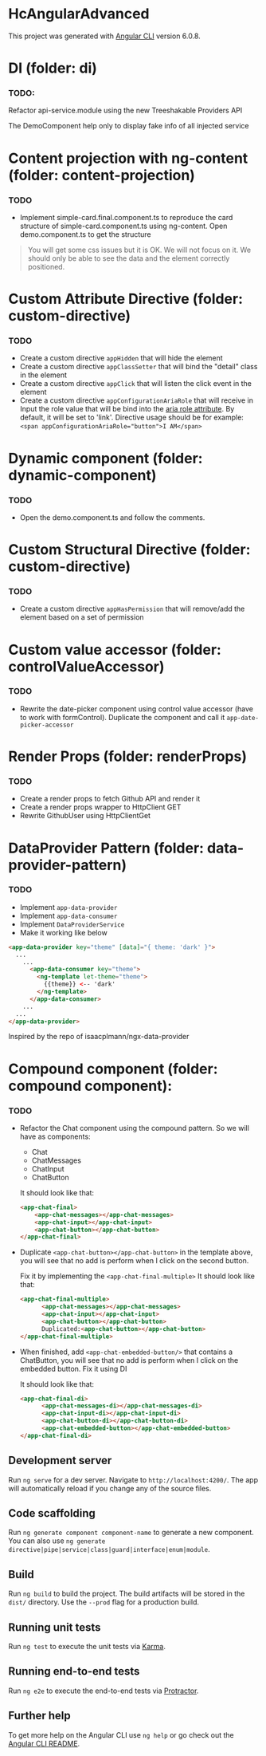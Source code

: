 # HcAngularAdvanced

This project was generated with [Angular CLI](https://github.com/angular/angular-cli) version 6.0.8.

# DI (folder: di)

### TODO:

Refactor api-service.module using the new Treeshakable Providers API

The DemoComponent help only to display fake info of all injected service

# Content projection with ng-content (folder: content-projection)

### TODO

- Implement simple-card.final.component.ts to reproduce the card structure of simple-card.component.ts using ng-content. Open demo.component.ts to get the structure
  
> You will get some css issues but it is OK. We will not focus on it. We should only be able to see the data and the element correctly positioned.

# Custom Attribute Directive (folder: custom-directive)

### TODO

* Create a custom directive ```appHidden``` that will hide the element
* Create a custom directive ```appClassSetter``` that will bind the "detail" class in the element
* Create a custom directive ```appClick```  that will listen the click event in the element
* Create a custom directive ```appConfigurationAriaRole```  that will receive in Input the role value that will be bind into the [aria role attribute](https://developer.mozilla.org/en-US/docs/Web/Accessibility/ARIA/Roles/button_role). By default, it will be set to 'link'.
  Directive usage should be for example: ```<span appConfigurationAriaRole="button">I AM</span>```

# Dynamic component (folder: dynamic-component)

### TODO

- Open the demo.component.ts and follow the comments.

# Custom Structural Directive (folder: custom-directive)

### TODO

- Create a custom directive ```appHasPermission``` that will remove/add the element based on a set of permission

# Custom value accessor (folder: controlValueAccessor)

### TODO

- Rewrite the date-picker component using control value accessor (have to work with formControl). Duplicate the component and call it ```app-date-picker-accessor```

# Render Props (folder: renderProps)

### TODO

- Create a render props to fetch Github API and render it
- Create a render props wrapper to HttpClient GET
- Rewrite GithubUser using HttpClientGet

# DataProvider Pattern (folder: data-provider-pattern)

### TODO

- Implement ```app-data-provider```
- Implement ```app-data-consumer```
- Implement ```DataProviderService```
- Make it working like below

```html
<app-data-provider key="theme" [data]="{ theme: 'dark' }">
  ...
    ...
      <app-data-consumer key="theme">
        <ng-template let-theme="theme">
          {{theme}} <-- 'dark'
        </ng-template>
      </app-data-consumer>
    ...
  ...
</app-data-provider>
```

Inspired by the repo of isaacplmann/ngx-data-provider

# Compound component (folder: compound component):

### TODO

* Refactor the Chat component using the compound pattern. So we will have as components:
  * Chat
  * ChatMessages
  * ChatInput
  * ChatButton
  
  It should look like that:
  ````html
  <app-chat-final>
      <app-chat-messages></app-chat-messages>
      <app-chat-input></app-chat-input>
      <app-chat-button></app-chat-button>
  </app-chat-final>
  ````
* Duplicate ````<app-chat-button></app-chat-button>```` in the template above, you will see that no add is perform when I click on the second button.
  
  Fix it by implementing the ````<app-chat-final-multiple>````
  It should look like that:
  `````html
  <app-chat-final-multiple>
        <app-chat-messages></app-chat-messages>
        <app-chat-input></app-chat-input>
        <app-chat-button></app-chat-button>
        Duplicated:<app-chat-button></app-chat-button>
  </app-chat-final-multiple>
  `````
* When finished, add ````<app-chat-embedded-button/>```` that contains a ChatButton, you will see that no add is perform when I click on the embedded button. Fix it using DI
  
  It should look like that:
  `````html
  <app-chat-final-di>
        <app-chat-messages-di></app-chat-messages-di>
        <app-chat-input-di></app-chat-input-di>
        <app-chat-button-di></app-chat-button-di>
        <app-chat-embedded-button></app-chat-embedded-button>
  </app-chat-final-di>
  `````


## Development server

Run `ng serve` for a dev server. Navigate to `http://localhost:4200/`. The app will automatically reload if you change any of the source files.

## Code scaffolding

Run `ng generate component component-name` to generate a new component. You can also use `ng generate directive|pipe|service|class|guard|interface|enum|module`.

## Build

Run `ng build` to build the project. The build artifacts will be stored in the `dist/` directory. Use the `--prod` flag for a production build.

## Running unit tests

Run `ng test` to execute the unit tests via [Karma](https://karma-runner.github.io).

## Running end-to-end tests

Run `ng e2e` to execute the end-to-end tests via [Protractor](http://www.protractortest.org/).

## Further help

To get more help on the Angular CLI use `ng help` or go check out the [Angular CLI README](https://github.com/angular/angular-cli/blob/master/README.md).
